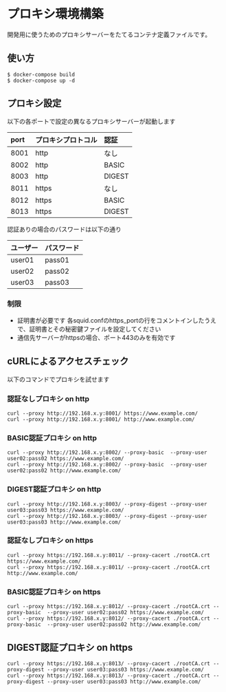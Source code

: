 # プロキシ環境構築

開発用に使うためのプロキシサーバーをたてるコンテナ定義ファイルです。

## 使い方

~~~
$ docker-compose build
$ docker-compose up -d
~~~

## プロキシ設定

以下の各ポートで設定の異なるプロキシサーバーが起動します

| port | プロキシプロトコル | 認証   |
|:--|:--|:--|
| 8001 | http               | なし   |
| 8002 | http               | BASIC  |
| 8003 | http               | DIGEST |
| 8011 | https              | なし   |
| 8012 | https              | BASIC  |
| 8013 | https              | DIGEST |

認証ありの場合のパスワードは以下の通り

| ユーザー | パスワード |
|:--|:--|
| user01   | pass01     |
| user02   | pass02     |
| user03   | pass03     |

### 制限

* 証明書が必要です
  各squid.confのhttps_portの行をコメントインしたうえで、証明書とその秘密鍵ファイルを設定してください
* 通信先サーバーがhttpsの場合、ポート443のみを有効です


## cURLによるアクセスチェック

以下のコマンドでプロキシを試せます

### 認証なしプロキシ on http
~~~
curl --proxy http://192.168.x.y:8001/ https://www.example.com/
curl --proxy http://192.168.x.y:8001/ http://www.example.com/
~~~

### BASIC認証プロキシ on http
~~~
curl --proxy http://192.168.x.y:8002/ --proxy-basic  --proxy-user user02:pass02 https://www.example.com/
curl --proxy http://192.168.x.y:8002/ --proxy-basic  --proxy-user user02:pass02 http://www.example.com/
~~~

### DIGEST認証プロキシ on http
~~~
curl --proxy http://192.168.x.y:8003/ --proxy-digest --proxy-user user03:pass03 https://www.example.com/
curl --proxy http://192.168.x.y:8003/ --proxy-digest --proxy-user user03:pass03 http://www.example.com/
~~~

### 認証なしプロキシ on https
~~~
curl --proxy https://192.168.x.y:8011/ --proxy-cacert ./rootCA.crt https://www.example.com/
curl --proxy https://192.168.x.y:8011/ --proxy-cacert ./rootCA.crt http://www.example.com/
~~~

### BASIC認証プロキシ on https
~~~
curl --proxy https://192.168.x.y:8012/ --proxy-cacert ./rootCA.crt --proxy-basic  --proxy-user user02:pass02 https://www.example.com/
curl --proxy https://192.168.x.y:8012/ --proxy-cacert ./rootCA.crt --proxy-basic  --proxy-user user02:pass02 http://www.example.com/
~~~

## DIGEST認証プロキシ on https
~~~
curl --proxy https://192.168.x.y:8013/ --proxy-cacert ./rootCA.crt --proxy-digest --proxy-user user03:pass03 https://www.example.com/
curl --proxy https://192.168.x.y:8013/ --proxy-cacert ./rootCA.crt --proxy-digest --proxy-user user03:pass03 http://www.example.com/
~~~

